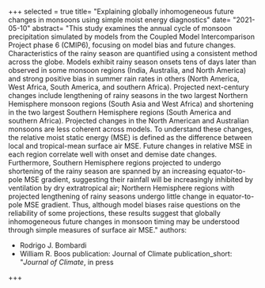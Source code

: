 +++
selected = true
title= "Explaining globally inhomogeneous future changes in monsoons using simple moist energy diagnostics"
date= "2021-05-10"
abstract= "This study examines the annual cycle of monsoon precipitation simulated by models from the Coupled Model Intercomparison Project phase 6 (CMIP6), focusing on model bias and future changes. Characteristics of the rainy season are quantified using a consistent method across the globe. Models exhibit rainy season onsets tens of days later than observed in some monsoon regions (India, Australia, and North America) and strong positive bias in summer rain rates in others (North America, West Africa, South America, and southern Africa). Projected next-century changes include lengthening of rainy seasons in the two largest Northern Hemisphere monsoon regions (South Asia and West Africa) and shortening in the two largest Southern Hemisphere regions (South America and southern Africa).  Projected changes in the North American and Australian monsoons are less coherent across models. To understand these changes, the relative moist static energy (MSE) is defined as the difference between local and tropical-mean surface air MSE. Future changes in relative MSE in each region correlate well with onset and demise date changes. Furthermore, Southern Hemisphere regions projected to undergo shortening of the rainy season are spanned by an increasing equator-to-pole MSE gradient, suggesting their rainfall will be increasingly inhibited by ventilation by dry extratropical air; Northern Hemisphere regions with projected lengthening of rainy seasons undergo little change in equator-to-pole MSE gradient. Thus, although model biases raise questions on the reliability of some projections, these results suggest that globally inhomogeneous future changes in monsoon timing may be understood through simple measures of surface air MSE."
authors:
  - Rodrigo J. Bombardi
  - William R. Boos
publication: Journal of Climate
publication_short: "*Journal of Climate*, in press

+++


